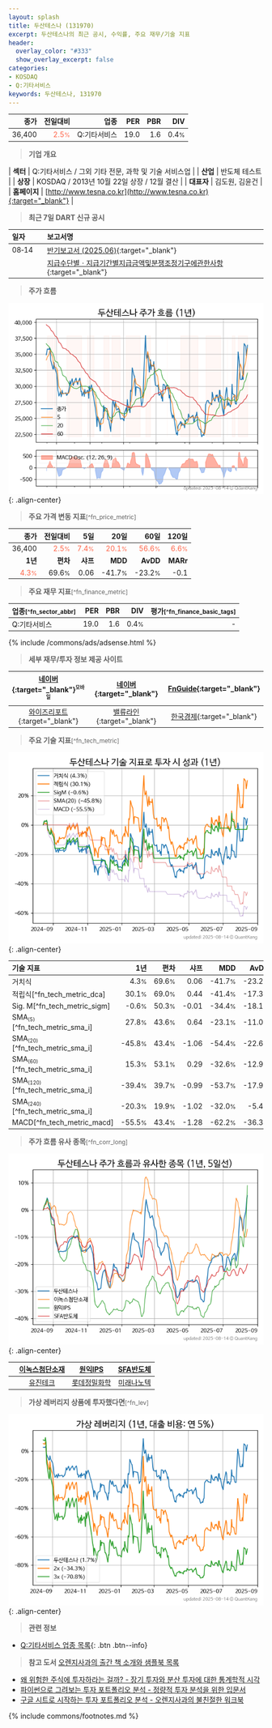 ```yaml
---
layout: splash
title: 두산테스나 (131970)
excerpt: 두산테스나의 최근 공시, 수익률, 주요 재무/기술 지표
header:
  overlay_color: "#333"
  show_overlay_excerpt: false
categories:
- KOSDAQ
- Q:기타서비스
keywords: 두산테스나, 131970
---
```


| **종가** | **전일대비** | **업종** | **PER** | **PBR** | **DIV** |
| -------: | -----------: | -------: | ------: | ------: | ------: |
| 36,400 | <span style="color: tomato">2.5<small>%</small></span> | Q:기타서비스 | 19.0 | 1.6 | 0.4<small>%</small> |

<!-- more -->


> **기업 개요**<a id="company"></a>

| <span style="white-space:nowrap;">**섹터**</span> | Q:기타서비스 / 그외 기타 전문, 과학 및 기술 서비스업 |
| <span style="white-space:nowrap;">**산업**</span> | 반도체 테스트 |
| <span style="white-space:nowrap;">**상장**</span> | KOSDAQ / 2013년 10월 22일 상장 / 12월 결산 |
| <span style="white-space:nowrap;">**대표자**</span> | 김도원, 김윤건 |
| <span style="white-space:nowrap;">**홈페이지**</span> | [http://www.tesna.co.kr](http://www.tesna.co.kr){:target="_blank"} |


> **최근 7일 DART 신규 공시**<a id="dart"></a>

| **일자** |      | **보고서명** |
| :------- | :--- | :----------- |
| 08&#x2011;14 | | [반기보고서 (2025.06)](https://dart.fss.or.kr/dsaf001/main.do?rcpNo=20250814003341){:target="_blank"} |
|  | | [지급수단별ㆍ지급기간별지급금액및분쟁조정기구에관한사항](https://dart.fss.or.kr/dsaf001/main.do?rcpNo=20250814002209){:target="_blank"} |


> **주가 흐름**<a id="price"></a>

![131970](/stock/images/131970.png){: .align-center}


> **주요 가격 변동 지표**<small>[^fn_price_metric]</small>

| **종가** | **전일대비** | **5일** | **20일** | **60일** | **120일** |
| -------: | -----------: | ------: | -------: | -------: | --------: |
| 36,400 | <span style="color: tomato">2.5<small>%</small></span> | <span style="color: tomato">7.4<small>%</small></span> | <span style="color: tomato">20.1<small>%</small></span> | <span style="color: tomato">56.6<small>%</small></span> | <span style="color: tomato">6.6<small>%</small></span> |
| **1년** | **편차** | **샤프** | **MDD** | **AvDD** | **MARr** |
| <span style="color: tomato">4.3<small>%</small></span> | 69.6<small>%</small> | 0.06 | -41.7<small>%</small> | -23.2<small>%</small> | -0.1 |


> **주요 재무 지표**<small>[^fn_finance_metric]</small>

| **업종**<small>[^fn_sector_abbr]</small> | **PER** | **PBR** | **DIV** | **평가**<small>[^fn_finance_basic_tags]</small> |
| :--------------------------------------- | ------: | ------: | ------: | ----------------------------------------------: |
| Q:기타서비스 | 19.0 | 1.6 | 0.4<small>%</small> | - |



{% include /commons/ads/adsense.html %}

> **세부 재무/투자 정보 제공 사이트**

| [네이버](https://m.stock.naver.com/domestic/stock/131970/finance/summary){:target="_blank"}<sup><small>모바일</small></sup> | [네이버](https://finance.naver.com/item/coinfo.naver?code=131970){:target="_blank"} | [FnGuide](https://comp.fnguide.com/SVO2/ASP/SVD_Invest.asp?gicode=A131970&MenuYn=Y){:target="_blank"} |
| :---: | :---: | :---: |
| [와이즈리포트](https://comp.wisereport.co.kr/company/c1040001.aspx?cmp_cd=131970){:target="_blank"} | [밸류라인](https://www.valueline.co.kr/finance/summary/131970){:target="_blank"} | [한국경제](https://markets.hankyung.com/stock/131970/financial-summary){:target="_blank"} |


> **주요 기술 지표**<small>[^fn_tech_metric]</small>


![131970](/stock/images/131970_tech.png){: .align-center}

| **기술 지표** | **1년** | **편차** | **샤프** | **MDD** | **AvDD** |
| :------------ | ------: | -----------: | -------: | ------: | -------: |
| 거치식 | 4.3<small>%</small> | 69.6<small>%</small> | 0.06 | -41.7<small>%</small> | -23.2<small>%</small> |
| 적립식[^fn_tech_metric_dca] | 30.1<small>%</small> | 69.0<small>%</small> | 0.44 | -41.4<small>%</small> | -17.3<small>%</small> |
| Sig. M[^fn_tech_metric_sigm] | -0.6<small>%</small> | 50.3<small>%</small> | -0.01 | -34.4<small>%</small> | -18.1<small>%</small> |
| SMA<small><sub>(5)</sub></small>[^fn_tech_metric_sma_i] | 27.8<small>%</small> | 43.6<small>%</small> | 0.64 | -23.1<small>%</small> | -11.0<small>%</small> |
| SMA<small><sub>(20)</sub></small>[^fn_tech_metric_sma_i] | -45.8<small>%</small> | 43.4<small>%</small> | -1.06 | -54.4<small>%</small> | -22.6<small>%</small> |
| SMA<small><sub>(60)</sub></small>[^fn_tech_metric_sma_i] | 15.3<small>%</small> | 53.1<small>%</small> | 0.29 | -32.6<small>%</small> | -12.9<small>%</small> |
| SMA<small><sub>(120)</sub></small>[^fn_tech_metric_sma_i] | -39.4<small>%</small> | 39.7<small>%</small> | -0.99 | -53.7<small>%</small> | -17.9<small>%</small> |
| SMA<small><sub>(240)</sub></small>[^fn_tech_metric_sma_i] | -20.3<small>%</small> | 19.9<small>%</small> | -1.02 | -32.0<small>%</small> | -5.4<small>%</small> |
| MACD[^fn_tech_metric_macd] | -55.5<small>%</small> | 43.4<small>%</small> | -1.28 | -62.2<small>%</small> | -36.3<small>%</small> |


> **주가 흐름 유사 종목**<a id="corr"></a><small>[^fn_corr_long]</small>

![131970](/stock/images/131970_corr.png){: .align-center}

|       | [이녹스첨단소재](/272290/) | [원익IPS](/240810/) | [SFA반도체](/036540/) |
| :---: | :------------------------------------: | :------------------------------------: | :------------------------------------: |
|       | [유진테크](/084370/) | [롯데정밀화학](/004000/) | [미래나노텍](/095500/) |


> **가상 레버리지 상품에 투자했다면**<a id="2x"></a><small>[^fn_lev]</small>

![131970](/stock/images/131970_2x.png){: .align-center}


> **관련 정보**

- [Q:기타서비스 업종 목록](/stats/sector/kosdaq_업종_기타서비스_종목/){: .btn .btn--info}

> **참고 도서** [오렌지사과의 출간 책 소개와 샘플북 목록](https://kongdori.tistory.com/691)

- [왜 위험한 주식에 투자하라는 걸까? - 장기 투자와 분산 투자에 대한 통계학적 시각](https://kongdori.tistory.com/421)
- [파이썬으로 그려보는 투자 포트폴리오 분석  - 정량적 투자 분석을 위한 입문서](https://kongdori.tistory.com/643)
- [구글 시트로 시작하는 투자 포트폴리오 분석 - 오렌지사과의 불친절한 워크북](https://kongdori.tistory.com/449)


{% include commons/footnotes.md %}